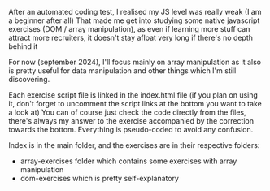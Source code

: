 After an automated coding test, I realised my JS level was really weak (I am a beginner after all)
That made me get into studying some native javascript exercises (DOM / array manipulation), as even if learning more stuff can attract more recruiters, it doesn't stay afloat very long if there's no depth behind it

For now (september 2024), I'll focus mainly on array manipulation as it also is pretty useful for data manipulation and other things which I'm still discovering.

Each exercise script file is linked in the index.html file (if you plan on using it, don't forget to uncomment the script links at the bottom you want to take a look at)
You can of course just check the code directly from the files, there's always my answer to the exercise accompanied by the correction towards the bottom. Everything is pseudo-coded to avoid any confusion.

Index is in the main folder, and the exercises are in their respective folders:
- array-exercises folder which contains some exercises with array manipulation
- dom-exercises which is pretty self-explanatory
